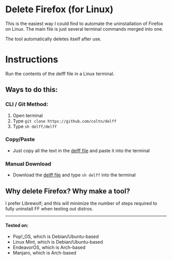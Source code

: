 # Delete Firefox (for Linux)

This is the easiest way I could find to automate the uninstallation of Firefox on Linux.
The main file is just several terminal commands merged into one.

The tool automatically deletes itself after use.

# Instructions

Run the contents of the delff file in a Linux terminal.

## Ways to do this:

### CLI / Git Method:

1. Open terminal
2. Type `git clone https://github.com/coltn/delff`
3. Type `sh delff/delff`

### Copy/Paste

* Just copy all the text in the [delff file](https://github.com/coltn/delff/blob/main/delff "delff") and paste it into the terminal

### Manual Download

* Download the [delff file](https://raw.githubusercontent.com/coltn/delff/main/delff "delff") and type `sh delff` into the terminal

## Why delete Firefox? Why make a tool?
I prefer Librewolf; and this will minimize the number of steps required to fully uninstall FF when testing out distros.

---

#### Tested on:
* Pop!\_OS, which is Debian/Ubuntu-based
* Linux Mint, which is Debian/Ubuntu-based
* EndeavorOS, which is Arch-based
* Manjaro, which is Arch-based
